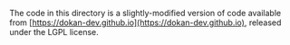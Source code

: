 The code in this directory is a slightly-modified version of code
available from
[https://dokan-dev.github.io](https://dokan-dev.github.io), released
under the LGPL license.
